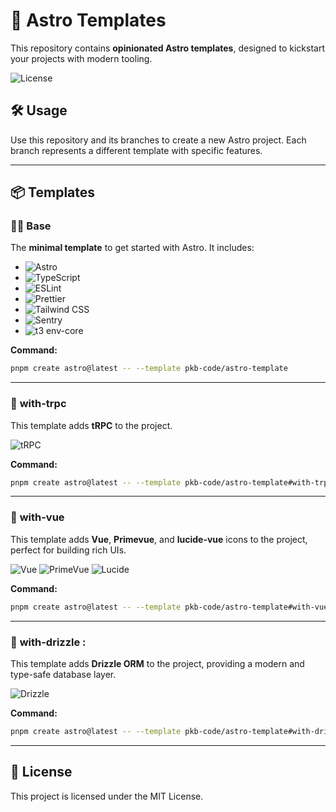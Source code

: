 # 🚀 Astro Templates

This repository contains **opinionated Astro templates**, designed to kickstart your projects with modern tooling.

![License](https://img.shields.io/badge/license-MIT-blue)


## 🛠️ Usage

Use this repository and its branches to create a new Astro project. Each branch represents a different template with specific features.

---

## 📦 Templates

### 👨‍🚀 **Base**

The **minimal template** to get started with Astro. It includes:


- ![Astro](https://img.shields.io/badge/Astro-Modern_static_site_generator-FF5D01?logo=astro)
- ![TypeScript](https://img.shields.io/badge/TypeScript-Type_safe_JavaScript-3178C6?logo=typescript)
- ![ESLint](https://img.shields.io/badge/ESLint-Code_linting-4B32C3?logo=eslint)
- ![Prettier](https://img.shields.io/badge/Prettier-Code_formatting-F7B93E?logo=prettier)
- ![Tailwind CSS](https://img.shields.io/badge/Tailwind_CSS-Utility_first_CSS_framework-06B6D4?logo=tailwindcss)
- ![Sentry](https://img.shields.io/badge/Sentry-Error_tracking-3178C6?logo=sentry)
- ![t3 env-core](https://img.shields.io/badge/t3_env_core-Type_safe_environment_variables-3178C6?logo=dotenv)

**Command:**
```bash
pnpm create astro@latest -- --template pkb-code/astro-template
```

---

### 🧩 **with-trpc**

This template adds **tRPC** to the project.

![tRPC](https://img.shields.io/badge/tRPC-end--to--end_type--safe_APIs-2596BE?logo=trpc)

**Command:**
```bash
pnpm create astro@latest -- --template pkb-code/astro-template#with-trpc
```

---

### 🧩 **with-vue**

This template adds **Vue**, **Primevue**, and **lucide-vue** icons to the project, perfect for building rich UIs.

![Vue](https://img.shields.io/badge/Vue-Framework-4FC08D?logo=vuedotjs)
![PrimeVue](https://img.shields.io/badge/PrimeVue-UI_library-4FC08D?logo=prime)
![Lucide](https://img.shields.io/badge/Lucide_Icons-Icon_library-4FC08D?logo=lucide)

**Command:**
```bash
pnpm create astro@latest -- --template pkb-code/astro-template#with-vue
```

---

### 🧩 **with-drizzle** :

This template adds **Drizzle ORM** to the project, providing a modern and type-safe database layer.

![Drizzle](https://img.shields.io/badge/Drizzle-Database_ORM-FF5D01?logo=drizzle)

**Command:**
```bash
pnpm create astro@latest -- --template pkb-code/astro-template#with-drizzle
```

---

## 📄 License

This project is licensed under the MIT License.
